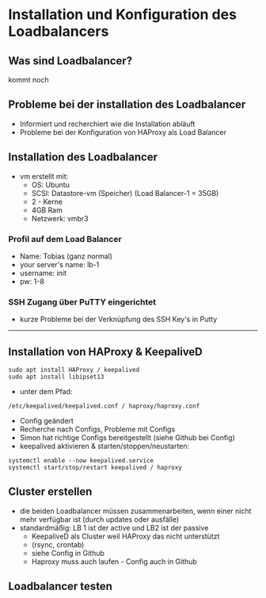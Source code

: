 # Installation und Konfiguration des Loadbalancers

## Was sind Loadbalancer?
kommt noch
## Probleme bei der installation des Loadbalancer
* Informiert und recherchiert wie die Installation abläuft
* Probleme bei der Konfiguration von HAProxy als Load Balancer

## Installation des Loadbalancer
* vm erstellt mit:
    * OS: Ubuntu
    * SCSI: Datastore-vm (Speicher) (Load Balancer-1 = 35GB)
    * 2 - Kerne
    * 4GB Ram
    * Netzwerk: vmbr3

### Profil auf dem Load Balancer
* Name: Tobias (ganz normal)
* your server's name: lb-1
* username: init
* pw: 1-8

### SSH Zugang über PuTTY eingerichtet
* kurze Probleme bei der Verknüpfung des SSH Key's in Putty
---
## Installation von HAProxy & KeepaliveD
```
sudo apt install HAProxy / keepalived
sudo apt install libipset13
```
* unter dem Pfad: 
```
/etc/keepalived/keepalived.conf / haproxy/haproxy.conf
```
* Config geändert
* Recherche nach Configs, Probleme mit Configs
* Simon hat richtige Configs bereitgestellt (siehe Github bei Config)
* keepalived aktivieren & starten/stoppen/neustarten: 
```
systemctl enable --now keepalived.service
systemctl start/stop/restart keepalived / haproxy
```

## Cluster erstellen
* die beiden Loadbalancer müssen zusammenarbeiten, wenn einer nicht mehr verfügbar ist (durch updates oder ausfälle)
* standardmäßig: LB 1 ist der active und LB2 ist der passive
    * KeepaliveD als Cluster weil HAProxy das nicht unterstützt
    * (rsync, crontab)
    * siehe Config in Github
    * Haproxy muss auch laufen - Config auch in Github

## Loadbalancer testen
